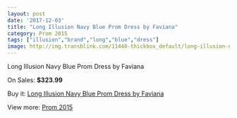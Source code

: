 ```yaml
---
layout: post
date: '2017-12-03'
title: "Long Illusion Navy Blue Prom Dress by Faviana"
category: Prom 2015
tags: ["illusion","brand","long","blue","dress"]
image: http://img.transblink.com/11440-thickbox_default/long-illusion-navy-blue-prom-dress-by-faviana.jpg
---
```

Long Illusion Navy Blue Prom Dress by Faviana

On Sales: **$323.99**
<a href="https://www.transblink.com/en/prom-2015/3726-long-illusion-navy-blue-prom-dress-by-faviana.html"><amp-img layout="responsive" width="600" height="600" src="//img.transblink.com/11440-thickbox_default/long-illusion-navy-blue-prom-dress-by-faviana.jpg" alt="Long Illusion Navy Blue Prom Dress by Faviana 0" /></a>
<a href="https://www.transblink.com/en/prom-2015/3726-long-illusion-navy-blue-prom-dress-by-faviana.html"><amp-img layout="responsive" width="600" height="600" src="//img.transblink.com/11442-thickbox_default/long-illusion-navy-blue-prom-dress-by-faviana.jpg" alt="Long Illusion Navy Blue Prom Dress by Faviana 1" /></a>
<a href="https://www.transblink.com/en/prom-2015/3726-long-illusion-navy-blue-prom-dress-by-faviana.html"><amp-img layout="responsive" width="600" height="600" src="//img.transblink.com/11441-thickbox_default/long-illusion-navy-blue-prom-dress-by-faviana.jpg" alt="Long Illusion Navy Blue Prom Dress by Faviana 2" /></a>

Buy it: [Long Illusion Navy Blue Prom Dress by Faviana](https://www.transblink.com/en/prom-2015/3726-long-illusion-navy-blue-prom-dress-by-faviana.html "Long Illusion Navy Blue Prom Dress by Faviana")

View more: [Prom 2015](https://www.transblink.com/en/10-prom-2015 "Prom 2015")